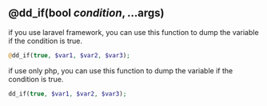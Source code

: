 ## @dd_if(bool $condition, ...$args)

if you use laravel framework, you can use this function to dump the variable if the condition is true.

```php
@dd_if(true, $var1, $var2, $var3);
```

if use only php, you can use this function to dump the variable if the condition is true.

```php
dd_if(true, $var1, $var2, $var3);
```
